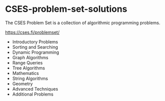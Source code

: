 # CSES-problem-set-solutions
The CSES Problem Set is a collection of algorithmic programming problems.

https://cses.fi/problemset/ 
<ul>
<li>Introductory Problems </li>
<li>Sorting and Searching </li>
<li>Dynamic Programming </li>
<li>Graph Algorithms </li>
<li>Range Queries </li>
<li>Tree Algorithms </li>
<li>Mathematics </li>
<li>String Algorithms</li>
<li> Geometry </li>
<li>Advanced Techniques </li>
<li>Additional Problems</li>
</ul>
